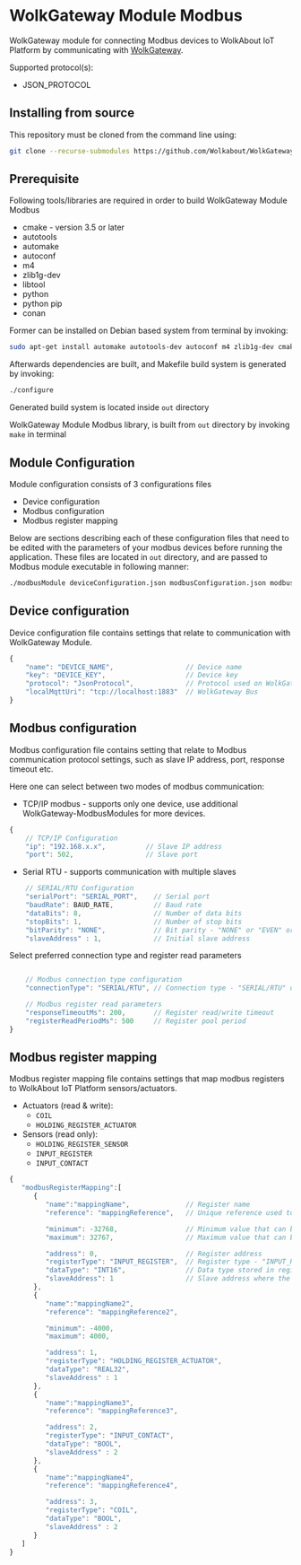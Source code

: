 # WolkGateway Module Modbus
WolkGateway module for connecting Modbus devices to WolkAbout IoT Platform by communicating with [WolkGateway](https://github.com/Wolkabout/WolkGateway).

Supported protocol(s):
* JSON_PROTOCOL

Installing from source
----------------------

This repository must be cloned from the command line using:
```sh
git clone --recurse-submodules https://github.com/Wolkabout/WolkGatewayModule-Modbus.git
```

Prerequisite
------------
Following tools/libraries are required in order to build WolkGateway Module Modbus

* cmake - version 3.5 or later
* autotools
* automake
* autoconf
* m4
* zlib1g-dev
* libtool
* python
* python pip
* conan

Former can be installed on Debian based system from terminal by invoking:
```sh
sudo apt-get install automake autotools-dev autoconf m4 zlib1g-dev cmake libtool python python-pip && sudo python -m pip install conan
```
Afterwards dependencies are built, and Makefile build system is generated by invoking:
```sh
./configure
```

Generated build system is located inside `out` directory

WolkGateway Module Modbus library, is built from `out` directory by 
invoking `make` in terminal

Module Configuration
--------------------
Module configuration consists of 3 configurations files

* Device configuration
* Modbus configuration
* Modbus register mapping

Below are sections describing each of these configuration files that need to be edited with the parameters of your modbus devices before running the application.
These files are located in `out` directory, and are passed to Modbus module executable in following manner:
```sh
./modbusModule deviceConfiguration.json modbusConfiguration.json modbusRegisterMapping.json
```

Device configuration
--------------------
Device configuration file contains settings that relate to communication with WolkGateway Module.

```javascript
{
    "name": "DEVICE_NAME",                  // Device name
    "key": "DEVICE_KEY",                    // Device key
    "protocol": "JsonProtocol",             // Protocol used on WolkGateway
    "localMqttUri": "tcp://localhost:1883"  // WolkGateway Bus
}

```

Modbus configuration
--------------------
Modbus configuration file contains setting that relate to Modbus communication protocol settings,
such as slave IP address, port, response timeout etc.

Here one can select between two modes of modbus communication:

* TCP/IP modbus - supports only one device, use additional WolkGateway-ModbusModules for more devices.

```javascript
{
    // TCP/IP Configuration
    "ip": "192.168.x.x",          // Slave IP address
    "port": 502,                  // Slave port
```

* Serial RTU - supports communication with multiple slaves

```javascript
    // SERIAL/RTU Configuration
    "serialPort": "SERIAL_PORT",    // Serial port
    "baudRate": BAUD_RATE,          // Baud rate
    "dataBits": 8,                  // Number of data bits
    "stopBits": 1,                  // Number of stop bits
    "bitParity": "NONE",            // Bit parity - "NONE" or "EVEN" or "ODD"
    "slaveAddress" : 1,             // Initial slave address
```

Select preferred connection type and register read parameters

```javascript

    // Modbus connection type configuration
    "connectionType": "SERIAL/RTU", // Connection type - "SERIAL/RTU" or "TCP/IP"

    // Modbus register read parameters
    "responseTimeoutMs": 200,       // Register read/write timeout
    "registerReadPeriodMs": 500     // Register pool period
}

```

Modbus register mapping
-----------------------
Modbus register mapping file contains settings that map modbus registers to WolkAbout IoT Platform sensors/actuators.

* Actuators (read & write):
    - `COIL`
    - `HOLDING_REGISTER_ACTUATOR`
* Sensors (read only):
    - `HOLDING_REGISTER_SENSOR`
    - `INPUT_REGISTER`
    - `INPUT_CONTACT`

```javascript
{
   "modbusRegisterMapping":[
      {
         "name":"mappingName",              // Register name
         "reference": "mappingReference",   // Unique reference used to differ register on WolkAbout IoT Platform

         "minimum": -32768,                 // Minimum value that can be held in register. Required for visualization on WolkAbout IoT Platform
         "maximum": 32767,                  // Maximum value that can be held in register. Required for visualization on WolkAbout IoT Platform

         "address": 0,                      // Register address
         "registerType": "INPUT_REGISTER",  // Register type - "INPUT_REGISTER" or "HOLDING_REGISTER_ACTUATOR" or "HOLDING_REGISTER_SENSOR" or "INPUT_CONTACT" or "COIL"
         "dataType": "INT16",               // Data type stored in register - "INT16" or "UINT16" or "REAL32" for "INPUT_REGISTER"/"HOLDING_REGISTER_ACTUATOR"/"HOLDING_REGISTER_SENSOR" register type, and "BOOL" for "COIL"/"INPUT_CONTACT"
         "slaveAddress": 1                  // Slave address where the register is located - Ignored for TCP/IP
      },
      {
         "name":"mappingName2",
         "reference": "mappingReference2",

         "minimum": -4000,
         "maximum": 4000,

         "address": 1,
         "registerType": "HOLDING_REGISTER_ACTUATOR",
         "dataType": "REAL32",
         "slaveAddress" : 1
      },
      {
         "name":"mappingName3",
         "reference": "mappingReference3",

         "address": 2,
         "registerType": "INPUT_CONTACT",
         "dataType": "BOOL",
         "slaveAddress" : 2
      },
      {
         "name":"mappingName4",
         "reference": "mappingReference4",

         "address": 3,
         "registerType": "COIL",
         "dataType": "BOOL",
         "slaveAddress" : 2
      }
   ]
}
```
